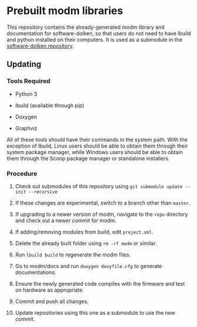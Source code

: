 # Prebuilt modm libraries

This repository contains the already-generated modm library and documentation for software-dolken, so that users do not need to have lbuild and python installed on their computers. It is used as a submodule in the [software-dolken repository](https://github.com/DanSTAR-DTU/software-dolken).

## Updating

### Tools Required

* Python 3

* lbuild (available through pip)

* Doxygen

* Graphviz

All of these tools should have their commands in the system path. With the exception of lbuild, Linux users should be able to obtain them through their system package manager, while Windows users should be able to obtain them through the Scoop package manager or standalone installers.

### Procedure

1. Check out submodules of this repository using `git submodule update --init --recursive`

2. If these changes are experimental, switch to a branch other than `master`.

3. If upgrading to a newer version of modm, navigate to the `repo` directory and check out a newer commit for modm.

4. If adding/removing modules from build, edit `project.xml`.

5. Delete the already built folder using `rm -rf modm` or similar.

6. Run `lbuild build` to regenerate the modm files.

7. Go to modm/docs and run `doxygen doxyfile.cfg` to generate documentations.

8. Ensure the newly generated code compiles with the firmware and test on hardware as appropriate.

9. Commit and push all changes.

10. Update repositories using this one as a submodule to use the new commit.
